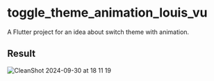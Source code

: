 # toggle_theme_animation_louis_vu

A Flutter project for an idea about switch theme with animation.

## Result

![CleanShot 2024-09-30 at 18 11 19](https://github.com/user-attachments/assets/b5374044-46b1-4e93-88d1-98ef2cbc86a7)
